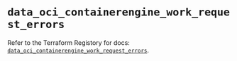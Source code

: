 # `data_oci_containerengine_work_request_errors`

Refer to the Terraform Registory for docs: [`data_oci_containerengine_work_request_errors`](https://registry.terraform.io/providers/oracle/oci/6.18.0/docs/data-sources/containerengine_work_request_errors).
